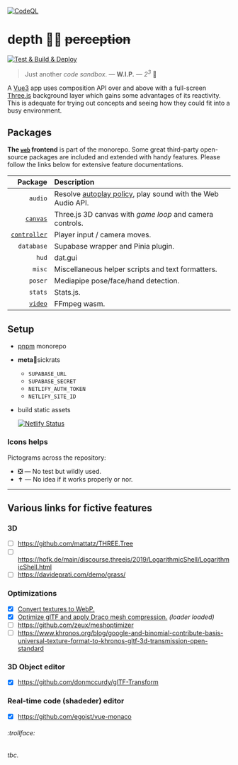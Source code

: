 [![CodeQL](https://github.com/SubZtep/depth/actions/workflows/codeql-analysis.yml/badge.svg)](https://github.com/SubZtep/depth/actions/workflows/codeql-analysis.yml)

# depth 🧘‍♀️ ~~perception~~

[![Test & Build & Deploy](https://github.com/SubZtep/depth/actions/workflows/deploy.yml/badge.svg)](https://github.com/SubZtep/depth/actions/workflows/deploy.yml)

> Just another _code sandbox_. — **W.I.P.** — _2<sup>3</sup>_ :balloon:

A [Vue3](https://v3.vuejs.org/api/sfc-script-setup.html) app uses composition API over and above with a full-screen [Three.js](https://threejs.org/) background layer which gains some advantages of its reactivity. This is adequate for trying out concepts and seeing how they could fit into a busy environment.

## Packages

**The [`web`](./web#readme) frontend** is part of the monorepo. Some great third-party open-source packages are included and extended with handy features. Please follow the links below for extensive feature documentations.

| Package                                    | Description                                                                                                         |
| ------------------------------------------:|:------------------------------------------------------------------------------------------------------------------- |
| `audio`                                    | Resolve [autoplay policy](https://developer.chrome.com/blog/autoplay/#webaudio), play sound with the Web Audio API. |
| [`canvas`](packages/canvas#readme)         | Three.js 3D canvas with _game loop_ and camera controls.                                                            |
| [`controller`](packages/controller#readme) | Player input / camera moves.                                                                                        |
| `database`                                 | Supabase wrapper and Pinia plugin.                                                                                  |
| `hud`                                      | dat.gui                                                                                                             |
| `misc`                                     | Miscellaneous helper scripts and text formatters.                                                                   |
| `poser`                                    | Mediapipe pose/face/hand detection.                                                                                 |
| `stats`                                    | Stats.js.                                                                                                           |
| [`video`](packages/video#readme)           | FFmpeg wasm.                                                                                                        |

## Setup

- [pnpm](https://pnpm.io/installation) monorepo

- **meta**:snail:sickrats

  - `SUPABASE_URL`
  - `SUPABASE_SECRET`
  - `NETLIFY_AUTH_TOKEN`
  - `NETLIFY_SITE_ID`

- build static assets

  [![Netlify Status](https://api.netlify.com/api/v1/badges/c2a49805-1f18-4c2a-868c-39bf5595ce26/deploy-status)](https://app.netlify.com/sites/wizardly-ramanujan-a933f2/deploys)

### Icons helps

Pictograms across the repository:

- :negative_squared_cross_mark: — No test but wildly used.
- :latin_cross: — No idea if it works properly or nor.

---

## Various links for fictive features

### 3D

- [ ] https://github.com/mattatz/THREE.Tree
- [ ] https://hofk.de/main/discourse.threejs/2019/LogarithmicShell/LogarithmicShell.html
- [ ] https://davideprati.com/demo/grass/

### Optimizations

- [x] [Convert textures to WebP.](https://developers.google.com/speed/webp/docs/using)
- [x] [Optimize glTF and apply Draco mesh compression.](https://github.com/CesiumGS/gltf-pipeline) _(loader loaded)_
- [ ] https://github.com/zeux/meshoptimizer
- [ ] https://www.khronos.org/blog/google-and-binomial-contribute-basis-universal-texture-format-to-khronos-gltf-3d-transmission-open-standard

### 3D Object editor

- [x] https://github.com/donmccurdy/glTF-Transform

### Real-time code (shadeder) editor

- [x] https://github.com/egoist/vue-monaco

###### :trollface:

_tbc._
